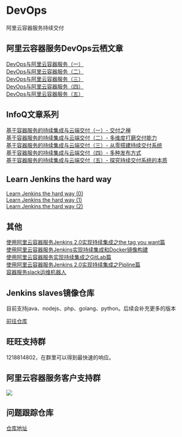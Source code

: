 # DevOps
阿里云容器服务持续交付

## 阿里云容器服务DevOps云栖文章    
<a href="https://yq.aliyun.com/articles/53928?spm=0.0.0.0.avgONJ&msgid=45336">DevOps与阿里云容器服务（一）</a>    
<a href="https://yq.aliyun.com/articles/53936">DevOps与阿里云容器服务（二）</a>    
<a href="https://yq.aliyun.com/articles/58414">DevOps与阿里云容器服务（三）</a>     
<a href="https://yq.aliyun.com/articles/58906">DevOps与阿里云容器服务（四）</a>  
<a href="https://yq.aliyun.com/articles/60154?spm=5176.100240.searchblog.13.22LCfh">DevOps与阿里云容器服务（五）</a>  

## InfoQ文章系列  
<a href="http://www.infoq.com/cn/articles/CICDInCaaS-DeliveryPrinciple">基于容器服务的持续集成与云端交付（一）- 交付之禅</a>      
<a href="http://www.infoq.com/cn/articles/CICDInCaaS-ImproveCD">基于容器服务的持续集成与云端交付（二）- 多维度打磨交付能力</a>    
<a href="http://www.infoq.com/cn/articles/CICDInCaaS-CreateCDSystem-part03">基于容器服务的持续集成与云端交付（三）- 从零搭建持续交付系统</a>  
<a href="http://www.infoq.com/cn/articles/CICDInCaaS-CreateCDSystem-part04">基于容器服务的持续集成与云端交付（四）- 多种发布方式</a>      
<a href="http://www.infoq.com/cn/articles/CICDInCaaS-CreateCDSystem-part05">基于容器服务的持续集成与云端交付（五）- 探究持续交付系统的本质</a>    

## Learn Jenkins the hard way 
<a href="https://yq.aliyun.com/articles/70441?spm=5176.8091938.0.0.WaxFfA">Learn Jenkins the hard way (0)</a>        
<a href="https://yq.aliyun.com/articles/70440?spm=5176.8091938.0.0.WaxFfA">Learn Jenkins the hard way (1)</a>         
<a href="https://yq.aliyun.com/articles/70751?spm=5176.8091938.0.0.80HaLc">Learn Jenkins the hard way (2)</a>      

## 其他
<a href="https://yq.aliyun.com/articles/72703">使用阿里云容器服务Jenkins 2.0实现持续集成之the tag you want篇</a>     
<a href="https://yq.aliyun.com/articles/53971">使用阿里云容器服务Jenkins实现持续集成和Docker镜像构建</a>       
<a href="https://yq.aliyun.com/articles/61836">使用阿里云容器服务实现持续集成之GitLab篇</a>       
<a href="https://yq.aliyun.com/articles/64970">使用阿里云容器服务Jenkins 2.0实现持续集成之Pipline篇</a>      
<a href="https://yq.aliyun.com/articles/58422">容器服务slack运维机器人</a>      




## Jenkins slaves镜像仓库    
目前支持java、nodejs、php、golang、python。后续会补充更多的版本     

<a href="https://github.com/AliyunContainerService/jenkins-slaves">前往仓库</a>

## 旺旺支持群   
1218814802，在群里可以得到最快速的响应。

## 阿里云容器服务客户支持群
<img src="https://g.alicdn.com/aliyun/cos/1.4.35/images/ding.png"/>

## 问题跟踪仓库    
<a href="https://github.com/AliyunContainerService/Issues">仓库地址</a>      
